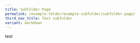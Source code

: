 ```yaml
---
title: Subfolder Page
permalink: /example-folder/example-subfolder/subfolder-page/
third_nav_title: Test subfolder
variant: markdown
---
```

test